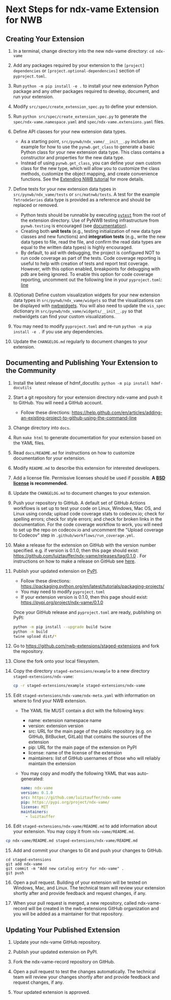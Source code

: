 

# Next Steps for ndx-vame Extension for NWB

## Creating Your Extension

1. In a terminal, change directory into the new ndx-vame directory: `cd ndx-vame`

2. Add any packages required by your extension to the `[project] dependencies` or `[project.optional-dependencies]` 
section of `pyproject.toml`.

3. Run `python -m pip install -e .` to install your new extension Python package
and any other packages required to develop, document, and run your extension.

4. Modify `src/spec/create_extension_spec.py` to define your extension.

5. Run `python src/spec/create_extension_spec.py` to generate the
`spec/ndx-vame.namespace.yaml` and
`spec/ndx-vame.extensions.yaml` files.

6. Define API classes for your new extension data types.

    - As a starting point, `src/pynwb/ndx_vame/__init__.py` includes an
      example for how to use
      the `pynwb.get_class` to generate a basic Python class for your new extension data
      type. This class contains a constructor and properties for the new data type.
    - Instead of using `pynwb.get_class`, you can define your own custom class for the
      new type, which will allow you to customize the class methods, customize the
      object mapping, and create convenience functions. See the
      [Extending NWB tutorial](https://pynwb.readthedocs.io/en/stable/tutorials/general/extensions.html)
      for more details.

7. Define tests for your new extension data types in 
`src/pynwb/ndx_vame/tests` or `src/matnwb/tests`.
A test for the example `TetrodeSeries` data type is provided as a reference and should be
replaced or removed.

     - Python tests should be runnable by executing [`pytest`](https://docs.pytest.org/en/latest/)
     from the root of the extension directory. Use of PyNWB testing infrastructure from
     `pynwb.testing` is encouraged (see
     [documentation](https://pynwb.readthedocs.io/en/stable/pynwb.testing.html)).
     - Creating both **unit tests** (e.g., testing initialization of new data type classes and
     new functions) and **integration tests** (e.g., write the new data types to file, read
     the file, and confirm the read data types are equal to the written data types) is
     highly encouraged.
     - By default, to aid with debugging, the project is configured NOT to run code coverage as
     part of the tests.
     Code coverage reporting is useful to help with creation of tests and report test coverage.
     However, with this option enabled, breakpoints for debugging with pdb are being ignored.
     To enable this option for code coverage reporting, uncomment out the following line in
     your `pyproject.toml`: [line](https://github.com/nwb-extensions/ndx-template/blob/11ae225b3fd3934fa3c56e6e7b563081793b3b43/%7B%7B%20cookiecutter.namespace%20%7D%7D/pyproject.toml#L82-L83
)

7. (Optional) Define custom visualization widgets for your new extension data types in
`src/pynwb/ndx_vame/widgets` so that the visualizations can be displayed with
[nwbwidgets](https://github.com/NeurodataWithoutBorders/nwbwidgets).
You will also need to update the `vis_spec` dictionary in 
`src/pynwb/ndx_vame/widgets/__init__.py` so that
nwbwidgets can find your custom visualizations.

8. You may need to modify `pyproject.toml` and re-run `python -m pip install -e .` if you
use any dependencies.

9. Update the `CHANGELOG.md` regularly to document changes to your extension.


## Documenting and Publishing Your Extension to the Community

1. Install the latest release of hdmf_docutils: `python -m pip install hdmf-docutils`

2. Start a git repository for your extension directory ndx-vame
 and push it to GitHub. You will need a GitHub account.
    - Follow these directions:
  https://help.github.com/en/articles/adding-an-existing-project-to-github-using-the-command-line

3. Change directory into `docs`.

4. Run `make html` to generate documentation for your extension based on the YAML files.

5. Read `docs/README.md` for instructions on how to customize documentation for
your extension.

6. Modify `README.md` to describe this extension for interested developers.

7. Add a license file. Permissive licenses should be used if possible. **A [BSD license](https://opensource.org/licenses/BSD-3-Clause) is recommended.**

8. Update the `CHANGELOG.md` to document changes to your extension.

8. Push your repository to GitHub. A default set of GitHub Actions workflows is set up to
test your code on Linux, Windows, Mac OS, and Linux using conda; upload code coverage
stats to codecov.io; check for spelling errors; check for style errors; and check for broken
links in the documentation. For the code coverage workflow to work, you will need to
set up the repo on codecov.io and uncomment the "Upload coverage to Codecov" step
in `.github/workflows/run_coverage.yml`.

8. Make a release for the extension on GitHub with the version number specified. e.g. if version is 0.1.0, then this page should exist: https://github.com/luiztauffer/ndx-vame/releases/tag/0.1.0 . For instructions on how to make a release on GitHub see [here](https://help.github.com/en/github/administering-a-repository/creating-releases).

9. Publish your updated extension on [PyPI](https://pypi.org/).
    - Follow these directions: https://packaging.python.org/en/latest/tutorials/packaging-projects/
    - You may need to modify `pyproject.toml`
    - If your extension version is 0.1.0, then this page should exist: https://pypi.org/project/ndx-vame/0.1.0

   Once your GitHub release and `pyproject.toml` are ready, publishing on PyPI:
    ```bash
    python -m pip install --upgrade build twine
    python -m build
    twine upload dist/*
    ```

10. Go to https://github.com/nwb-extensions/staged-extensions and fork the
repository.

11. Clone the fork onto your local filesystem.

12. Copy the directory `staged-extensions/example` to a new directory
`staged-extensions/ndx-vame`:

    ```bash
    cp -r staged-extensions/example staged-extensions/ndx-vame
    ```

13. Edit `staged-extensions/ndx-vame/ndx-meta.yaml`
with information on where to find your NWB extension.
    - The YAML file MUST contain a dict with the following keys:
      - name: extension namespace name
      - version: extension version
      - src: URL for the main page of the public repository (e.g. on GitHub, BitBucket, GitLab) that contains the sources of the extension
      - pip: URL for the main page of the extension on PyPI
      - license: name of the license of the extension
      - maintainers: list of GitHub usernames of those who will reliably maintain the extension
    - You may copy and modify the following YAML that was auto-generated:

      ```yaml
      name: ndx-vame
      version: 0.1.0
      src: https://github.com/luiztauffer/ndx-vame
      pip: https://pypi.org/project/ndx-vame/
      license: MIT
      maintainers: 
        - luiztauffer
      ```

14. Edit `staged-extensions/ndx-vame/README.md`
to add information about your extension. You may copy it from
`ndx-vame/README.md`.

  ```bash
  cp ndx-vame/README.md staged-extensions/ndx-vame/README.md
  ```

15. Add and commit your changes to Git and push your changes to GitHub.
```
cd staged-extensions
git add ndx-vame
git commit -m "Add new catalog entry for ndx-vame" .
git push
```

16. Open a pull request. Building of your extension will be tested on Windows,
Mac, and Linux. The technical team will review your extension shortly after
and provide feedback and request changes, if any.

17. When your pull request is merged, a new repository, called
ndx-vame-record will be created in the nwb-extensions
GitHub organization and you will be added as a maintainer for that repository.


## Updating Your Published Extension

1. Update your ndx-vame GitHub repository.

2. Publish your updated extension on PyPI.

3. Fork the ndx-vame-record repository on GitHub.

4. Open a pull request to test the changes automatically. The technical team
will review your changes shortly after and provide feedback and request changes,
if any.

5. Your updated extension is approved.

